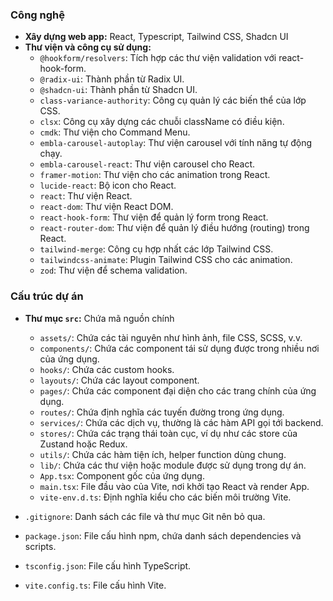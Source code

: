 ### Công nghệ

- **Xây dựng web app:** React, Typescript, Tailwind CSS, Shadcn UI
- **Thư viện và công cụ sử dụng:**
  - `@hookform/resolvers`: Tích hợp các thư viện validation với react-hook-form.
  - `@radix-ui`: Thành phần từ Radix UI.
  - `@shadcn-ui`: Thành phần từ Shadcn UI.
  - `class-variance-authority`: Công cụ quản lý các biến thể của lớp CSS.
  - `clsx`: Công cụ xây dựng các chuỗi className có điều kiện.
  - `cmdk`: Thư viện cho Command Menu.
  - `embla-carousel-autoplay`: Thư viện carousel với tính năng tự động chạy.
  - `embla-carousel-react`: Thư viện carousel cho React.
  - `framer-motion`: Thư viện cho các animation trong React.
  - `lucide-react`: Bộ icon cho React.
  - `react`: Thư viện React.
  - `react-dom`: Thư viện React DOM.
  - `react-hook-form`: Thư viện để quản lý form trong React.
  - `react-router-dom`: Thư viện để quản lý điều hướng (routing) trong React.
  - `tailwind-merge`: Công cụ hợp nhất các lớp Tailwind CSS.
  - `tailwindcss-animate`: Plugin Tailwind CSS cho các animation.
  - `zod`: Thư viện để schema validation.

### Cấu trúc dự án

- **Thư mục `src`:** Chứa mã nguồn chính

  - `assets/`: Chứa các tài nguyên như hình ảnh, file CSS, SCSS, v.v.
  - `components/`: Chứa các component tái sử dụng được trong nhiều nơi của ứng dụng.
  - `hooks/`: Chứa các custom hooks.
  - `layouts/`: Chứa các layout component.
  - `pages/`: Chứa các component đại diện cho các trang chính của ứng dụng.
  - `routes/`: Chứa định nghĩa các tuyến đường trong ứng dụng.
  - `services/`: Chứa các dịch vụ, thường là các hàm API gọi tới backend.
  - `stores/`: Chứa các trạng thái toàn cục, ví dụ như các store của Zustand hoặc Redux.
  - `utils/`: Chứa các hàm tiện ích, helper function dùng chung.
  - `lib/`: Chứa các thư viện hoặc module được sử dụng trong dự án.
  - `App.tsx`: Component gốc của ứng dụng.
  - `main.tsx`: File đầu vào của Vite, nơi khởi tạo React và render App.
  - `vite-env.d.ts`: Định nghĩa kiểu cho các biến môi trường Vite.

- `.gitignore`: Danh sách các file và thư mục Git nên bỏ qua.
- `package.json`: File cấu hình npm, chứa danh sách dependencies và scripts.
- `tsconfig.json`: File cấu hình TypeScript.
- `vite.config.ts`: File cấu hình Vite.
